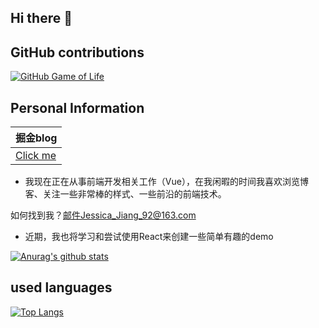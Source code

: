 ## Hi there 👋

## GitHub contributions
[![GitHub Game of Life](https://github4life.herokuapp.com/Jessica-Jiang-92.gif)](https://github4life.herokuapp.com/Jessica-Jiang-92)

## Personal Information
| 掘金blog |
| ---- |
| [Click me](https://juejin.cn/user/2990280511857416) |


- 我现在正在从事前端开发相关工作（Vue），在我闲暇的时间我喜欢浏览博客、关注一些非常棒的样式、一些前沿的前端技术。

如何找到我？邮件Jessica_Jiang_92@163.com

- 近期，我也将学习和尝试使用React来创建一些简单有趣的demo

[![Anurag's github stats](https://github-readme-stats.vercel.app/api?username=Jessica-Jiang-92&theme=cobalt)](https://github.com/anuraghazra/github-readme-stats)

## used languages

[![Top Langs](https://github-readme-stats.vercel.app/api/top-langs/?username=Jessica-Jiang-92&layout=compact)](https://github.com/anuraghazra/github-readme-stats)
